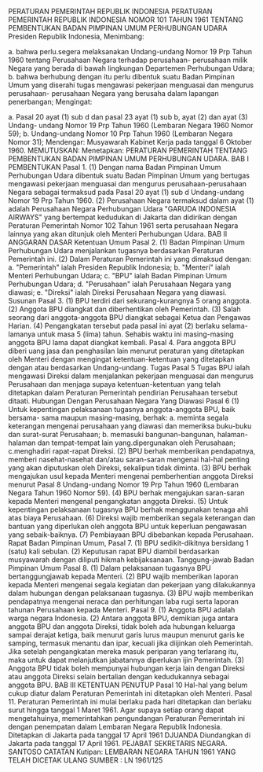  PERATURAN PEMERINTAH REPUBLIK INDONESIA PERATURAN PEMERINTAH REPUBLIK INDONESIA NOMOR 101 TAHUN 1961 TENTANG PEMBENTUKAN BADAN PIMPINAN UMUM PERHUBUNGAN UDARA Presiden Republik Indonesia,
Menimbang:

a. bahwa perlu.segera melaksanakan Undang-undang Nomor 19 Prp Tahun 1960 tentang Perusahaan Negara terhadap perusahaan- perusahaan milik Negara yang berada di bawah lingkungan Departemen Perhubungan Udara;
b. bahwa berhubung dengan itu perlu dibentuk suatu Badan Pimpinan Umum yang diserahi tugas mengawasi pekerjaan menguasai dan mengurus perusahaan- perusahaan Negara yang berusaha dalam lapangan penerbangan;
Mengingat:

a. Pasal 20 ayat (1) sub d dan pasal 23 ayat (1) sub b, ayat (2) dan ayat (3) Undang- undang Nomor 19 Prp Tahun 1960 (Lembaran Negara 1960 Nomor 59);
b. Undang-undang Nomor 10 Prp Tahun 1960 (Lembaran Negara Nomor 31); Mendengar: Musyawarah Kabinet Kerja pada tanggal 6 Oktober 1960.
MEMUTUSKAN:
 Menetapkan: PERATURAN PEMERINTAH TENTANG PEMBENTUKAN BADAN PIMPINAN UMUM PERHUBUNGAN UDARA.
BAB I PEMBENTUKAN Pasal 1.
(1) Dengan nama Badan Pimpinan Umum Perhubungan Udara dibentuk suatu Badan Pimpinan Umum yang bertugas mengawasi pekerjaan menguasai dan mengurus perusahaan-perusahaan Negara sebagai termaksud pada Pasal 20 ayat (1) sub d Undang-undang Nomor 19 Prp Tahun 1960.
(2) Perusahaan Negara termaksud dalam ayat (1) adalah Perusahaan Negara Perhubungan Udara "GARUDA INDONESIA AIRWAYS" yang bertempat kedudukan di Jakarta dan didirikan dengan Peraturan Pemerintah Nomor 102 Tahun 1961 serta perusahaan Negara lainnya yang akan ditunjuk oleh Menteri Perhubungan Udara.
BAB II ANGGARAN DASAR Ketentuan Umum Pasal 2.
(1) Badan Pimpinan Umum Perhubungan Udara menjalankan tugasnya berdasarkan Peraturan Pemerintah ini.
(2) Dalam Peraturan Pemerintah ini yang dimaksud dengan:
a. "Pemerintah" ialah Presiden Republik Indonesia;
b. "Menteri" ialah Menteri Perhubungan Udara;
c. "BPU" ialah Badan Pimpinan Umum Perhubungan Udara;
d. "Perusahaan" ialah Perusahaan Negara yang diawasi;
e. "Direksi" ialah Direksi Perusahaan Negara yang diawasi. Susunan Pasal 3.
(1) BPU terdiri dari sekurang-kurangnya 5 orang anggota.
(2) Anggota BPU diangkat dan diberhentikan oleh Pemerintah.
(3) Salah seorang dari anggota-anggota BPU diangkat sebagai Ketua dan Pengawas Harian.
(4) Pengangkatan tersebut pada pasal ini ayat (2) berlaku selama-lamanya untuk masa 5 (lima) tahun. Sehabis waktu ini masing-masing anggota BPU lama dapat diangkat kembali. Pasal 4. Para anggota BPU diberi uang jasa dan penghasilan lain menurut peraturan yang ditetapkan oleh Menteri dengan mengingat ketentuan-ketentuan yang ditetapkan dengan atau berdasarkan Undang-undang. Tugas
Pasal 5
Tugas BPU ialah mengawasi Direksi dalam menjalankan pekerjaan menguasai dan mengurus Perusahaan dan menjaga supaya ketentuan-ketentuan yang telah ditetapkan dalam Peraturan Pemerintah pendirian Perusahaan tersebut ditaati. Hubungan Dengan Perusahaan Negara Yang Diawasi
Pasal 6
(1) Untuk kepentingan pelaksanaan tugasnya anggota-anggota BPU, baik bersama- sama maupun masing-masing, berhak:
a. meminta segala keterangan mengenai perusahaan yang diawasi dan memeriksa buku-buku dan surat-surat Perusahaan;
b. memasuki bangunan-bangunan, halaman-halaman dan tempat-tempat lain yang.dipergunakan oleh Perusahaan;
c.menghadiri rapat-rapat Direksi.
(2) BPU berhak memberikan pendapatnya, memberi nasehat-nasehat dan/atau saran-saran mengenai hal-hal penting yang akan diputuskan oleh Direksi, sekalipun tidak diminta.
(3) BPU berhak mengajukan usul kepada Menteri mengenai pemberhentian anggota Direksi menurut Pasal 8 Undang-undang Nomor 19 Prp Tahun 1960 (Lembaran Negara Tahun 1960 Nomor 59).
(4) BPU berhak mengajukan saran-saran kepada Menteri mengenal pengangkatan anggota Direksi.
(5) Untuk kepentingan pelaksanaan tugasnya BPU berhak menggunakan tenaga ahli atas biaya Perusahaan.
(6) Direksi wajib memberikan segala keterangan dan bantuan yang diperlukan oleh anggota BPU untuk keperluan pengawasan yang sebaik-baiknya.
(7) Pembiayaan BPU dibebankan kepada Perusahaan. Rapat Badan Pimpinan Umum, Pasal 7.
(1) BPU sedikit-dikitnya bersidang 1 (satu) kali sebulan.
(2) Keputusan rapat BPU diambil berdasarkan musyawarah dengan diliputi hikmah kebijaksanaan. Tanggung-jawab Badan Pimpinan Umum Pasal 8.
(1) Dalam pelaksanaan tugasnya BPU bertanggungjawab kepada Menteri.
(2) BPU wajib memberikan laporan kepada Menteri mengenai segala kegiatan dan pekerjaan yang dilakukannya dalam hubungan dengan pelaksanaan tugasnya.
(3) BPU wajib memberikan pendapatnya mengenai neraca dan perhitungan laba rugi serta laporan tahunan Perusahaan kepada Menteri. Pasal 9.
(1) Anggota BPU adalah warga negara Indonesia.
(2) Antara anggota BPU, demikian juga antara anggota BPU dan anggota Direksi, tidak boleh ada hubungan keluarga sampai derajat ketiga, baik menurut garis lurus maupun menurut garis ke samping, termasuk menantu dan ipar, kecuali jika diijinkan oleh Pemerintah. Jika setelah pengangkatan mereka masuk periparan yang terlarang itu, maka untuk dapat melanjutkan jabatannya diperlukan ijin Pemerintah.
(3) Anggota BPU tidak boleh mempunyai hubungan kerja lain dengan Direksi atau anggota Direksi selain bertalian dengan kedudukannya sebagai anggota BPU.
BAB III KETENTUAN PENUTUP
Pasal 10
Hal-hal yang belum cukup diatur dalam Peraturan Pemerintah ini ditetapkan oleh Menteri. Pasal 11. Peraturan Pemerintah ini mulai berlaku pada hari ditetapkan dan berlaku surut hingga tanggal 1 Maret 1961. Agar supaya setiap orang dapat mengetahuinya, memerintahkan pengundangan Peraturan Pemerintah ini dengan penempatan dalam Lembaran Negara Republik Indonesia. Ditetapkan di Jakarta pada tanggal 17 April 1961 DJUANDA Diundangkan di Jakarta pada tanggal 17 April 1961. PEJABAT SEKRETARIS NEGARA. SANTOSO CATATAN Kutipan: LEMBARAN NEGARA TAHUN 1961 YANG TELAH DICETAK ULANG SUMBER : LN 1961/125